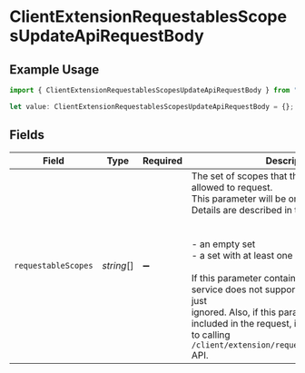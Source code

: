 # ClientExtensionRequestablesScopesUpdateApiRequestBody

## Example Usage

```typescript
import { ClientExtensionRequestablesScopesUpdateApiRequestBody } from "authlete-2/models/operations";

let value: ClientExtensionRequestablesScopesUpdateApiRequestBody = {};
```

## Fields

| Field                                                                                                                                                                                                                                                                                                                                                                                                                                                                    | Type                                                                                                                                                                                                                                                                                                                                                                                                                                                                     | Required                                                                                                                                                                                                                                                                                                                                                                                                                                                                 | Description                                                                                                                                                                                                                                                                                                                                                                                                                                                              |
| ------------------------------------------------------------------------------------------------------------------------------------------------------------------------------------------------------------------------------------------------------------------------------------------------------------------------------------------------------------------------------------------------------------------------------------------------------------------------ | ------------------------------------------------------------------------------------------------------------------------------------------------------------------------------------------------------------------------------------------------------------------------------------------------------------------------------------------------------------------------------------------------------------------------------------------------------------------------ | ------------------------------------------------------------------------------------------------------------------------------------------------------------------------------------------------------------------------------------------------------------------------------------------------------------------------------------------------------------------------------------------------------------------------------------------------------------------------ | ------------------------------------------------------------------------------------------------------------------------------------------------------------------------------------------------------------------------------------------------------------------------------------------------------------------------------------------------------------------------------------------------------------------------------------------------------------------------ |
| `requestableScopes`                                                                                                                                                                                                                                                                                                                                                                                                                                                      | *string*[]                                                                                                                                                                                                                                                                                                                                                                                                                                                               | :heavy_minus_sign:                                                                                                                                                                                                                                                                                                                                                                                                                                                       | The set of scopes that the client application is allowed to request.<br/>This parameter will be one of the following. Details are described in the description.<br/><br/><br/>- an empty set<br/>- a set with at least one element<br/><br/>If this parameter contains scopes that the service does not support, those scopes are just<br/>ignored. Also, if this parameter is `null` or is not included in the request, it is equivalent<br/>to calling `/client/extension/requestable_scopes/delete` API.<br/> |